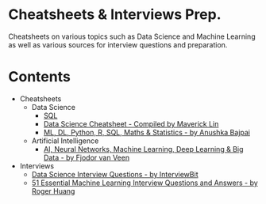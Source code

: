 # Cheatsheets & Interviews Prep.

Cheatsheets on various topics such as Data Science and Machine Learning as well as various sources for interview questions and preparation.

Contents
=======================

* Cheatsheets
	* Data Science
		* [SQL](https://github.com/dimi-fn/Various-Data-Science-Scripts/tree/main/Databases/Cheatsheets)
		* [Data Science Cheatsheet - Compiled by Maverick Lin](https://github.com/dimi-fn/Various-Data-Science-Scripts/blob/main/Cheatsheets%20%26%20Interviews%20Prep/Data_Science_Cheatsheet__Compiled%20by%20Maverick%20Lin.pdf)
		* [ML, DL, Python, R, SQL, Maths & Statistics - by Anushka Bajpai](https://medium.com/@anushkhabajpai/top-data-science-cheat-sheets-ml-dl-python-r-sql-maths-statistics-5239d4568225)
	* Artificial Intelligence
		* [AI, Neural Networks, Machine Learning, Deep Learning & Big Data - by Fjodor van Veen](https://github.com/dimi-fn/Various-Data-Science-Scripts/blob/main/Cheatsheets%20%26%20Interviews%20Prep/Cheatsheet_AI_ML_Data_Science.pdf)
* Interviews
	* [Data Science Interview Questions - by InterviewBit](https://www.interviewbit.com/data-science-interview-questions/)
	* [51 Essential Machine Learning Interview Questions and Answers - by Roger Huang](https://www.springboard.com/blog/ai-machine-learning/machine-learning-interview-questions/)